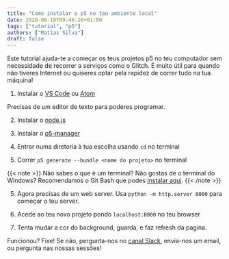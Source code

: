 ```yaml
---
title: "Como instalar o p5 no teu ambiente local"
date: 2020-06-10T09:46:26+01:00
tags: ["tutorial", "p5"]
authors: ["Matias Silva"]
draft: false
---
```


Este tutorial ajuda-te a começar os teus projetos p5 no teu computador sem necessidade de recorrer a serviços como o Glitch. É muito útil para quando não tiveres Internet ou quiseres optar pela rapidez de correr tudo na tua máquina!

1. Instalar o [VS Code](https://code.visualstudio.com/) ou [Atom](https://atom.io/)

Precisas de um editor de texto para poderes programar.

2. Instalar o [node.js](https://nodejs.org/en/download/)

3. Instalar o [p5-manager](https://www.npmjs.com/package/p5-manager)

4. Entrar numa diretoria à tua escolha usando `cd` no terminal

4. Correr `p5 generate --bundle <nome do projeto>` no terminal

{{< note >}}
Não sabes o que é um terminal? Não gostas de o terminal do Windows? Recomendamos o Git Bash que podes [instalar aqui](https://git-scm.com/downloads).
{{< /note >}}

5. Agora precisas de um web server. Usa `python -m http.server 8000` para começar o teu server.

6. Acede ao teu novo projeto pondo `localhost:8000` no teu browser

7. Tenta mudar a cor do background, guarda, e faz refresh da pagina. 

Funcionou? Fixe! Se não, pergunta-nos no [canal Slack](https://join.slack.com/t/coderdojo-lx/shared_invite/zt-ehkglu7a-P6Xy_UiSQ4CKs48h83bidA), envia-nos um email, ou pergunta nas nossas sessões!